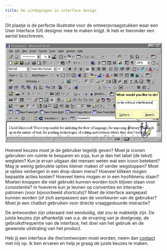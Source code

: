 ```yaml
---
title: De uitdagingen in interface design
---
```



Dit plaatje is de perfecte illustratie voor de ontwerpvraagstukken waar een User Interface (UI) designer mee te maken krijgt. Ik heb er hieronder een aantal beschreven.

![](/uploads/versions/1-7nj2jzdhzm98az6emaenfg---x----783-500x---.png)

Hoeveel keuzes moet je de gebruiker tegelijk geven? Moet je iconen gebruiken om ruimte te besparen en zoja, kun je dan het label (de tekst) weglaten? Kun je ervan uitgaan dat mensen weten wat een icoon betekent? Mag je weinig gebruikte opties kleiner maken of verder wegstoppen? Moet je opties verbergen in een drop-down menu? Hoeveel klikken mogen bepaalde acties kosten? Hoeveel items mogen er in een hoofdmenu staan? Moeten knoppen die niet gebruikt kunnen worden toch blijven staan voor consistentie? In hoeverre kun je leunen op conventies en interactie-patronen (voor bijvoorbeeld shortcuts)? Moet de interface aangepast kunnen worden (of zich aanpassen) aan de voorkeuren van de gebruiker? Moet je een chatbot gebruiken voor directe vraaggestuurde interactie?

De antwoorden zijn uiteraard niet eenduidig, dat zou te makkelijk zijn. De juiste keuzes zijn afhankelijk van o.a. de ervaring van je doelgroep, de gebruiksfrequentie van de interface, het doel van het gebruik en de gewenste uitstraling van het product.

Heb jij een interface die (her)ontworpen moet worden, neem dan [contact](/contact/) met mij op. Ik ben ervaren en help je graag de juiste keuzes te maken.